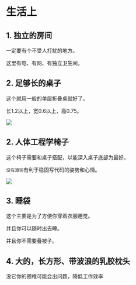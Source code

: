 # 生活上

## 1. 独立的房间

一定要有个不受人打扰的地方。

这里有电、有网、有独立卫生间。

## 2. 足够长的桌子

这个就用一般的单层折叠桌就好了。

长1.2以上，宽0.6以上，高0.75。

![](../../.gitbook/assets/Screenshot\_20210209-165437\_\~2.png)

## 2. 人体工程学椅子

这个椅子需要和桌子搭配，以能深入桌子底部为最好。

`没有滑轮`有利于稳固写代码的姿势和心情。

![](../../.gitbook/assets/tb\_image\_share\_1612860979989.jpg)

## 3. 睡袋

这个主要是为了方便你穿着衣服睡觉。

并且你可以随时出去睡。

并且你不需要叠被子。

## 4. 大的，长方形、带波浪的乳胶枕头

没它你的颈椎可能会出问题，降低工作效率
